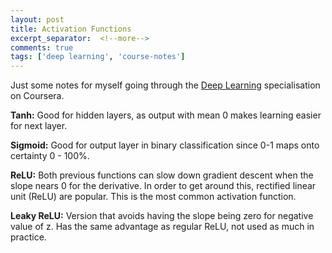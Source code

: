 ```yaml
---
layout: post
title: Activation Functions
excerpt_separator:  <!--more-->
comments: true
tags: ['deep learning', 'course-notes']
---
```


Just some notes for myself going through the [Deep Learning](https://www.deeplearning.ai/) specialisation on Coursera.

**Tanh:** Good for hidden layers, as output with mean 0 makes learning easier for next layer.

**Sigmoid:** Good for output layer in binary classification since 0-1 maps onto certainty 0 - 100%.

**ReLU:** Both previous functions can slow down gradient descent when the slope nears 0 for the derivative. In order to get around this, rectified linear unit (ReLU)  are popular. This is the most common activation function.

**Leaky ReLU:** Version that avoids having the slope being zero for negative value of z. Has the same advantage as regular ReLU, not used as much in practice.
